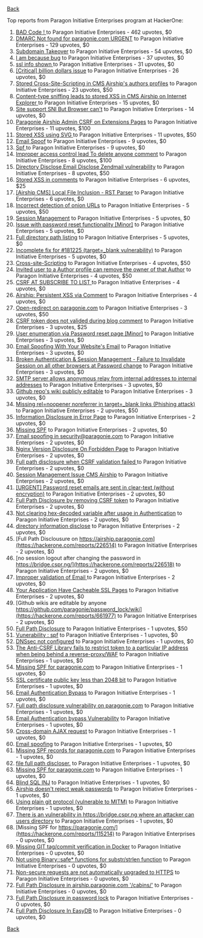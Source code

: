 [Back](../README.md)

Top reports from Paragon Initiative Enterprises program at HackerOne:

1. [BAD Code ! ](https://hackerone.com/reports/180074) to Paragon Initiative Enterprises - 462 upvotes, $0
2. [DMARC  Not found for paragonie.com   URGENT](https://hackerone.com/reports/179828) to Paragon Initiative Enterprises - 129 upvotes, $0
3. [Subdomain Takeover](https://hackerone.com/reports/180393) to Paragon Initiative Enterprises - 54 upvotes, $0
4. [I am because bug](https://hackerone.com/reports/226094) to Paragon Initiative Enterprises - 37 upvotes, $0
5. [ssl info shown ](https://hackerone.com/reports/149369) to Paragon Initiative Enterprises - 31 upvotes, $0
6. [[Critical] billion dollars issue](https://hackerone.com/reports/244836) to Paragon Initiative Enterprises - 26 upvotes, $0
7. [Stored Cross-Site-Scripting in CMS Airship's  authors profiles](https://hackerone.com/reports/148741) to Paragon Initiative Enterprises - 23 upvotes, $50
8. [Content-type sniffing leads to stored XSS in CMS Airship on Internet Explorer ](https://hackerone.com/reports/151231) to Paragon Initiative Enterprises - 15 upvotes, $0
9. [Site support SNI But Browser can't](https://hackerone.com/reports/149442) to Paragon Initiative Enterprises - 14 upvotes, $0
10. [Paragonie Airship Admin CSRF on Extensions Pages](https://hackerone.com/reports/243094) to Paragon Initiative Enterprises - 11 upvotes, $100
11. [Stored XSS using  SVG ](https://hackerone.com/reports/148853) to Paragon Initiative Enterprises - 11 upvotes, $50
12. [Email Spoof](https://hackerone.com/reports/115452) to Paragon Initiative Enterprises - 9 upvotes, $0
13. [Spf ](https://hackerone.com/reports/116927) to Paragon Initiative Enterprises - 9 upvotes, $0
14. [Improper access control lead  To delete anyone comment](https://hackerone.com/reports/273805) to Paragon Initiative Enterprises - 8 upvotes, $100
15. [Directory Disclose,Email Disclose Zendmail vulnerability](https://hackerone.com/reports/228112) to Paragon Initiative Enterprises - 8 upvotes, $50
16. [Stored XSS in comments](https://hackerone.com/reports/148751) to Paragon Initiative Enterprises - 6 upvotes, $25
17. [[Airship CMS] Local File Inclusion - RST Parser](https://hackerone.com/reports/179034) to Paragon Initiative Enterprises - 6 upvotes, $0
18. [Incorrect detection of onion URLs](https://hackerone.com/reports/181210) to Paragon Initiative Enterprises - 5 upvotes, $50
19. [Session Management](https://hackerone.com/reports/145300) to Paragon Initiative Enterprises - 5 upvotes, $0
20. [Issue with password reset functionality [Minor]](https://hackerone.com/reports/149027) to Paragon Initiative Enterprises - 5 upvotes, $0
21. [Full directory path listing](https://hackerone.com/reports/230098) to Paragon Initiative Enterprises - 5 upvotes, $0
22. [Incomplete fix for #181225 (target=_blank vulnerability)](https://hackerone.com/reports/226104) to Paragon Initiative Enterprises - 5 upvotes, $0
23. [Cross-site-Scripting](https://hackerone.com/reports/226203) to Paragon Initiative Enterprises - 4 upvotes, $50
24. [Invited user to a Author profile can remove the owner of that Author](https://hackerone.com/reports/274541) to Paragon Initiative Enterprises - 4 upvotes, $50
25. [CSRF  AT SUBSCRIBE TO LIST ](https://hackerone.com/reports/115323) to Paragon Initiative Enterprises - 4 upvotes, $0
26. [Airship: Persistent XSS via Comment](https://hackerone.com/reports/301973) to Paragon Initiative Enterprises - 4 upvotes, $0
27. [Open-redirect on paragonie.com](https://hackerone.com/reports/113112) to Paragon Initiative Enterprises - 3 upvotes, $50
28. [CSRF token does not valided during blog comment](https://hackerone.com/reports/273998) to Paragon Initiative Enterprises - 3 upvotes, $25
29. [User enumeration  via Password reset page [Minor]](https://hackerone.com/reports/148911) to Paragon Initiative Enterprises - 3 upvotes, $0
30. [Email Spoofing With Your Website's Email](https://hackerone.com/reports/163156) to Paragon Initiative Enterprises - 3 upvotes, $0
31. [Broken Authentication & Session Management - Failure to Invalidate Session on all other browsers at Password change](https://hackerone.com/reports/226712) to Paragon Initiative Enterprises - 3 upvotes, $0
32. [SMTP server allows anonymous relay from internal addresses to internal addresses](https://hackerone.com/reports/144385) to Paragon Initiative Enterprises - 3 upvotes, $0
33. [Github repo's wiki publicly editable](https://hackerone.com/reports/461429) to Paragon Initiative Enterprises - 3 upvotes, $0
34. [Missing rel=noopener noreferrer in target=_blank links (Phishing attack)](https://hackerone.com/reports/181225) to Paragon Initiative Enterprises - 2 upvotes, $50
35. [Information Disclosure in Error Page](https://hackerone.com/reports/115219) to Paragon Initiative Enterprises - 2 upvotes, $0
36. [Missing SPF](https://hackerone.com/reports/115294) to Paragon Initiative Enterprises - 2 upvotes, $0
37. [Email spoofing in security@paragonie.com](https://hackerone.com/reports/148763) to Paragon Initiative Enterprises - 2 upvotes, $0
38. [Nginx Version Disclosure On Forbidden Page](https://hackerone.com/reports/148768) to Paragon Initiative Enterprises - 2 upvotes, $0
39. [Full path disclosure when CSRF validation failed ](https://hackerone.com/reports/148890) to Paragon Initiative Enterprises - 2 upvotes, $0
40. [Session Management Issue CMS Airship](https://hackerone.com/reports/148914) to Paragon Initiative Enterprises - 2 upvotes, $0
41. [[URGENT] Password reset emails are sent in clear-text (without encryption)](https://hackerone.com/reports/149028) to Paragon Initiative Enterprises - 2 upvotes, $0
42. [Full Path Disclosure by removing CSRF token](https://hackerone.com/reports/150018) to Paragon Initiative Enterprises - 2 upvotes, $0
43. [Not clearing hex-decoded variable after usage in Authentication](https://hackerone.com/reports/168293) to Paragon Initiative Enterprises - 2 upvotes, $0
44. [directory information disclose](https://hackerone.com/reports/226212) to Paragon Initiative Enterprises - 2 upvotes, $0
45. [Full Path Disclousure on https://airship.paragonie.com](https://hackerone.com/reports/226514) to Paragon Initiative Enterprises - 2 upvotes, $0
46. [no session logout after changing the password  in https://bridge.cspr.ng/](https://hackerone.com/reports/226518) to Paragon Initiative Enterprises - 2 upvotes, $0
47. [Improper validation of Email ](https://hackerone.com/reports/226334) to Paragon Initiative Enterprises - 2 upvotes, $0
48. [Your Application Have Cacheable SSL Pages](https://hackerone.com/reports/115296) to Paragon Initiative Enterprises - 2 upvotes, $0
49. [Github wikis are editable by anyone https://github.com/paragonie/password_lock/wiki](https://hackerone.com/reports/661977) to Paragon Initiative Enterprises - 2 upvotes, $0
50. [Full Path Disclosure](https://hackerone.com/reports/115337) to Paragon Initiative Enterprises - 1 upvotes, $50
51. [Vunerability : spf](https://hackerone.com/reports/130990) to Paragon Initiative Enterprises - 1 upvotes, $0
52. [DNSsec not configured](https://hackerone.com/reports/115246) to Paragon Initiative Enterprises - 1 upvotes, $0
53. [The Anti-CSRF Library fails to restrict token to a particular IP address when being behind a reverse-proxy/WAF](https://hackerone.com/reports/134894) to Paragon Initiative Enterprises - 1 upvotes, $0
54. [Missing SPF for paragonie.com](https://hackerone.com/reports/115315) to Paragon Initiative Enterprises - 1 upvotes, $0
55. [SSL certificate public key less than 2048 bit](https://hackerone.com/reports/115271) to Paragon Initiative Enterprises - 1 upvotes, $0
56. [Email Authentication Bypass](https://hackerone.com/reports/135283) to Paragon Initiative Enterprises - 1 upvotes, $0
57. [Full path disclosure vulnerability on paragonie.com](https://hackerone.com/reports/145260) to Paragon Initiative Enterprises - 1 upvotes, $0
58. [Email Authentication bypass Vulnerability](https://hackerone.com/reports/115245) to Paragon Initiative Enterprises - 1 upvotes, $0
59. [Cross-domain AJAX request](https://hackerone.com/reports/113339) to Paragon Initiative Enterprises - 1 upvotes, $0
60. [Email spoofing](https://hackerone.com/reports/115232) to Paragon Initiative Enterprises - 1 upvotes, $0
61. [Missing SPF records for paragonie.com](https://hackerone.com/reports/115250) to Paragon Initiative Enterprises - 1 upvotes, $0
62. [file full path discloser.](https://hackerone.com/reports/116057) to Paragon Initiative Enterprises - 1 upvotes, $0
63. [Missing SPF for paragonie.com](https://hackerone.com/reports/115390) to Paragon Initiative Enterprises - 1 upvotes, $0
64. [Blind SQL INJ](https://hackerone.com/reports/115304) to Paragon Initiative Enterprises - 1 upvotes, $0
65. [Airship doesn't reject weak passwords](https://hackerone.com/reports/148903) to Paragon Initiative Enterprises - 1 upvotes, $0
66. [Using plain git protocol (vulnerable to MITM)](https://hackerone.com/reports/181214) to Paragon Initiative Enterprises - 1 upvotes, $0
67. [There is an vulnerability in https://bridge.cspr.ng where an attacker can users directory](https://hackerone.com/reports/226505) to Paragon Initiative Enterprises - 1 upvotes, $0
68. [Missing SPF for https://paragonie.com/](https://hackerone.com/reports/115214) to Paragon Initiative Enterprises - 0 upvotes, $0
69. [Missing GIT tag/commit verification in Docker](https://hackerone.com/reports/181212) to Paragon Initiative Enterprises - 0 upvotes, $0
70. [Not using Binary::safe* functions for substr/strlen function](https://hackerone.com/reports/181315) to Paragon Initiative Enterprises - 0 upvotes, $0
71. [Non-secure requests are not automatically upgraded to HTTPS](https://hackerone.com/reports/241950) to Paragon Initiative Enterprises - 0 upvotes, $0
72. [Full Path Disclosure in airship.paragonie.com '/cabins/'](https://hackerone.com/reports/226343) to Paragon Initiative Enterprises - 0 upvotes, $0
73. [Full Path Disclosure in password lock](https://hackerone.com/reports/115422) to Paragon Initiative Enterprises - 0 upvotes, $0
74. [Full Path Disclosure In EasyDB](https://hackerone.com/reports/119494) to Paragon Initiative Enterprises - 0 upvotes, $0


[Back](../README.md)